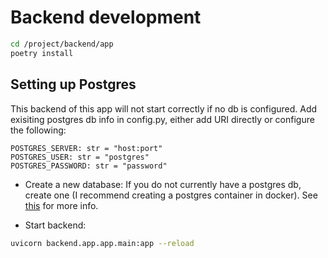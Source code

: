 # Backend development

```bash
cd /project/backend/app
poetry install
```
## Setting up Postgres
This backend of this app will not start correctly if no db is configured.
Add exisiting postgres db info in config.py, either add URI directly or configure the following:
```
POSTGRES_SERVER: str = "host:port"
POSTGRES_USER: str = "postgres"
POSTGRES_PASSWORD: str = "password"
```

* Create a new database:
If you do not currently have a postgres db, create one (I recommend creating a postgres container in docker).
See [this](https://dev.to/andre347/how-to-easily-create-a-postgres-database-in-docker-4moj) for more info.

* Start backend:

```bash
uvicorn backend.app.app.main:app --reload
```
